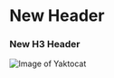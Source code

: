 # New Header
### New H3 Header

![Image of Yaktocat](https://octodex.github.com/images/yaktocat.png)
